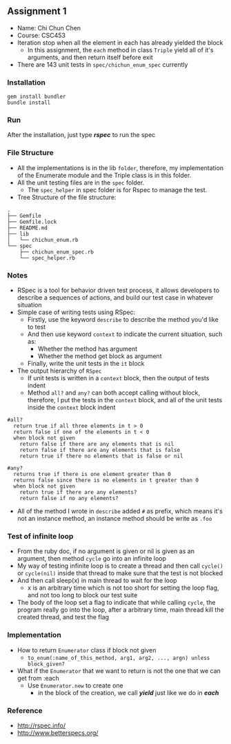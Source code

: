 ## Assignment 1
- Name: Chi Chun Chen
- Course: CSC453
- Iteration stop when all the element in each has already yielded the block
    - In this assignment, the `each` method in class `Triple` yield all of it's arguments, and then return itself before exit
- There are 143 unit tests in `spec/chichun_enum_spec` currently

### Installation
```
gem install bundler
bundle install
```

### Run
After the installation, just type ***rspec*** to run the spec

### File Structure
- All the implementations is in the lib `folder`, therefore, my implementation of the Enumerate module and the Triple class is in this folder.
- All the unit testing files are in the `spec` folder.
    - The `spec_helper` in spec folder is for Rspec to manage the test.
- Tree Structure of the file structure:
```
.
├── Gemfile
├── Gemfile.lock
├── README.md
├── lib
│   └── chichun_enum.rb
└── spec
    ├── chichun_enum_spec.rb
    └── spec_helper.rb
```

### Notes
- RSpec is a tool for behavior driven test process, it allows developers to describe a sequences of actions,
and build our test case in whatever situation
- Simple case of writing tests using RSpec:
    - Firstly, use the keyword `describe` to describe the method you'd like to test
    - And then use keyword `context` to indicate the current situation, such as:
        - Whether the method has argument
        - Whether the method get block as argument
    - Finally, write the unit tests in the `it` block
- The output hierarchy of `RSpec`
    - If unit tests is written in a `context` block, then the output of tests indent
    - Method `all?` and `any?` can both accept calling without block, therefore, I put the tests in the `context` block, and all of the unit tests inside the `context` block indent

```
#all?
  return true if all three elements in t > 0
  return false if one of the elements in t < 0
  when block not given
    return false if there are any elements that is nil
    return false if there are any elements that is false
    return true if there no elements that is false or nil

#any?
  returns true if there is one element greater than 0
  returns false since there is no elements in t greater than 0
  when block not given
    return true if there are any elements?
    return false if no any elements?
```
- All of the method I wrote in `describe` added `#` as prefix, which means it's not an instance method, an instance method should be write as `.foo`

### Test of infinite loop
- From the ruby doc, if no argument is given or nil is given as an argument, then method `cycle` go into an infinite loop
- My way of testing infinite loop is to create a thread and then call `cycle()` or `cycle(nil)` inside that thread to make sure that the test is not blocked
- And then call sleep(x) in main thread to wait for the loop
    - x is an arbitrary time which is not too short for setting the loop flag, and not too long to block our test suite
- The body of the loop set a flag to indicate that while calling `cycle`, the program really go into the loop, after a arbitrary time, main thread kill the created thread, and test the flag

### Implementation
- How to return `Enumerator` class if block not given
    - `to_enum(:name_of_this_method, arg1, arg2, ..., argn) unless block_given?`
- What if the `Enumerator` that we want to return is not the one that we can get from :each
    - Use `Enumerator.new` to create one
        - in the block of the creation, we call ***yield*** just like we do in ***each***

### Reference
- http://rspec.info/
- http://www.betterspecs.org/
